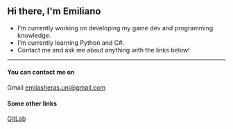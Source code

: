 ## Hi there, I'm Emiliano

-  I’m currently working on developing my game dev and programming knowledge.
-  I’m currently learning Python and C#.
-  Contact me and ask me about anything with the links below!

___

#### You can contact me on

Gmail emilasheras.uni@gmail.com

#### Some other links

[GitLab](https://github.com/Micemi/Micemi.git)


